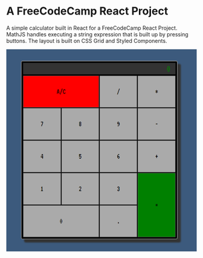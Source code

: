 # A FreeCodeCamp React Project

A simple calculator built in React for a FreeCodeCamp React Project. MathJS handles executing a string expression that is built up by pressing buttons. The layout is built on CSS Grid and Styled Components.

![Calculator](calc.png)
